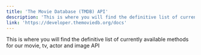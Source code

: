 ```yaml
---
title: 'The Movie Database (TMDB) API'
description: 'This is where you will find the definitive list of currently available methods for our movie, tv, actor and image API'
link: 'https://developer.themoviedb.org/docs'
---
```

This is where you will find the definitive list of currently available methods for our movie, tv, actor and image API